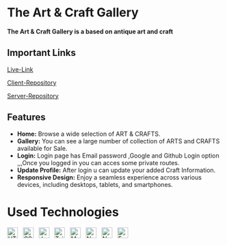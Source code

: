 # The Art & Craft Gallery

**The Art & Craft Gallery is a based on antique art and craft**

## Important Links

[Live-Link](https://assignment-10-58564.web.app)

[Client-Repository](https://github.com/Naimul9/Art_Craft-Client.git)

[Server-Repository](https://github.com/Naimul9/Art_Craft-Server.git)

## Features 

- **Home:** Browse a wide selection of ART & CRAFTS.
- **Gallery:** You can see a large number of collection of ARTS and CRAFTS available for Sale.
- **Login:** Login page has Email password ,Google and Github Login option ,,,Once you logged in you can acces some private routes.
- **Update Profile:** After login u can update your added Craft Information.
- **Responsive Design:** Enjoy a seamless experience across various devices, including desktops, tablets, and smartphones.

# Used Technologies


<img src="https://img.shields.io/badge/HTML5-282C34?logo=html5&logoColor=E34F26" alt="HTML5 logo" title="HTML5" height="25" />
&nbsp;
<img src="https://img.shields.io/badge/CSS3-282C34?logo=css3&logoColor=1572B6" alt="CSS3 logo" title="CSS3" height="25" />
&nbsp;
<img src="https://img.shields.io/badge/JavaScript-282C34?logo=javascript&logoColor=F7DF1E" alt="JavaScript logo" title="JavaScript" height="25" />
&nbsp;
<img src="https://img.shields.io/badge/Tailwind%20CSS-282C34?logo=tailwind-css&logoColor=38B2AC" alt="Tailwind CSS logo" title="Tailwind CSS" height="25" />
&nbsp;
<img src="https://img.shields.io/badge/MongoDB-282C34?logo=mongodb&logoColor=47A248" alt="MongoDB logo" title="MongoDB" height="25" />
&nbsp;
<img src="https://img.shields.io/badge/Node.js-282C34?logo=node.js&logoColor=339933" alt="Node.js logo" title="Node.js" height="25" />
&nbsp;
<img src="https://img.shields.io/badge/Next.js-282C34?logo=next.js&logoColor=FFFFFF" alt="Next.js logo" title="Next.js" height="25" />
&nbsp;
<img src="https://img.shields.io/badge/Express-282C34?logo=express&logoColor=FFFFFF" alt="Express.js logo" title="Express.js" height="25" />





